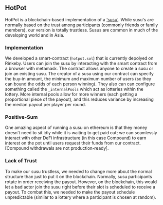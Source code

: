 ## HotPot

HotPot is a blockchain-based implementation of a ['susu'](https://en.wikipedia.org/wiki/Susu_(informal_loan_club)). While susu's are normally based on the trust among participants (commonly friends or family members), our version is totally trustless. Susus are common in much of the developing world and in Asia.

### Implementation

We developed a smart-contract (`hotpot.sol`) that is currently depolyed on Rinkeby. Users can join the susu by interacting with the smart contract from a browser with metamask. The contract allows anyone to create a susu or join an existing susu. The creator of a susu using our contract can specify the buy-in amount, the minimum and maximum number of users (so they can bound the odds of each person winning). They also can can configure something called the `_internalPools` which act as lotteries within the lottery. More internal pools allow for more winners (each getting a proportional piece of the payout), and this reduces variance by increasing the median payout per player per round.

### Positive-Sum

One amazing aspect of running a susu on ethereum is that they money doesn't need to sit idly while it is waiting to get paid out; we can seamlessly interact with other DeFi infrastructure (in this case Compound) to earn interest on the pot until users request their funds from our contract. [Compound withdrawals are not production-ready].

### Lack of Trust

To make our susu trustless, we needed to change more about the normal structure than just to put it on the blockchain. Normally, susu participants rotate in order receiving the payout. However, on the blockchain, this would let a bad actor join the susu right before their slot is scheduled to receive a payout. To combat this, we needed to make the payout schedule unpredictable (similar to a lottery where a participant is chosen at random).
